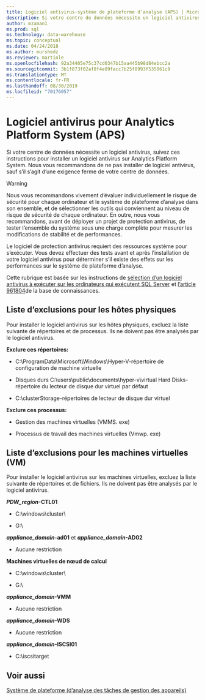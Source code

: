 ```yaml
---
title: Logiciel antivirus-système de plateforme d’analyse (APS) | Microsoft Docs
description: Si votre centre de données nécessite un logiciel antivirus, suivez ces instructions pour installer un logiciel antivirus sur le système d’analyse de plate-forme (APS). Nous vous recommandons de ne pas installer de logiciel antivirus, sauf s’il s’agit d’une exigence ferme de votre centre de données.
author: mzaman1
ms.prod: sql
ms.technology: data-warehouse
ms.topic: conceptual
ms.date: 04/24/2018
ms.author: murshedz
ms.reviewer: martinle
ms.openlocfilehash: 92a34405e75c37cd0347b15aa445b98d84ebcc2a
ms.sourcegitcommit: 3b1f873f02af8f4e89facc7b25f8993f535061c9
ms.translationtype: MT
ms.contentlocale: fr-FR
ms.lasthandoff: 08/30/2019
ms.locfileid: "70176057"
---
```

# <a name="antivirus-software-for-analytics-platform-system-aps"></a>Logiciel antivirus pour Analytics Platform System (APS)
Si votre centre de données nécessite un logiciel antivirus, suivez ces instructions pour installer un logiciel antivirus sur Analytics Platform System. Nous vous recommandons de ne pas installer de logiciel antivirus, sauf s’il s’agit d’une exigence ferme de votre centre de données.  
  
> [!WARNING]  
> Nous vous recommandons vivement d’évaluer individuellement le risque de sécurité pour chaque ordinateur et le système de plateforme d’analyse dans son ensemble, et de sélectionner les outils qui conviennent au niveau de risque de sécurité de chaque ordinateur. En outre, nous vous recommandons, avant de déployer un projet de protection antivirus, de tester l’ensemble du système sous une charge complète pour mesurer les modifications de stabilité et de performances.  
>   
> Le logiciel de protection antivirus requiert des ressources système pour s’exécuter. Vous devez effectuer des tests avant et après l’installation de votre logiciel antivirus pour déterminer s’il existe des effets sur les performances sur le système de plateforme d’analyse.  
  
Cette rubrique est basée sur les instructions de [sélection d’un logiciel antivirus à exécuter sur les ordinateurs qui exécutent SQL Server](https://support.microsoft.com/kb/309422) et [l’article 961804](https://support.microsoft.com/kb/961804/en-us)de la base de connaissances.  
  
## <a name="exclusion-list-for-physical-hosts"></a>Liste d’exclusions pour les hôtes physiques  
Pour installer le logiciel antivirus sur les hôtes physiques, excluez la liste suivante de répertoires et de processus. Ils ne doivent pas être analysés par le logiciel antivirus.  
  
**Exclure ces répertoires:**  
  
-   C:\ProgramData\Microsoft\Windows\Hyper-V-répertoire de configuration de machine virtuelle  
  
-   Disques durs C:\users\public\documents\hyper-v\virtual Hard Disks-répertoire du lecteur de disque dur virtuel par défaut  
  
-   C:\clusterStorage-répertoires de lecteur de disque dur virtuel  
  
**Exclure ces processus:**  
  
-   Gestion des machines virtuelles (VMMS. exe)  
  
-   Processus de travail des machines virtuelles (Vmwp. exe)  
  
## <a name="exclusion-list-for-virtual-machines-vms"></a>Liste d’exclusions pour les machines virtuelles (VM)  
Pour installer le logiciel antivirus sur les machines virtuelles, excluez la liste suivante de répertoires et de fichiers. Ils ne doivent pas être analysés par le logiciel antivirus.  
  
**_PDW_region_-CTL01**  
  
-   C:\windows\cluster\  
  
-   G:\  
  
**_appliance_domain_-ad01** et  **_appliance_domain_-AD02**  
  
-   Aucune restriction  
  
**Machines virtuelles de nœud de calcul**  
  
-   C:\windows\cluster\  
  
-   G:\  
  
**_appliance_domain_-VMM**  
  
-   Aucune restriction  
  
**_appliance_domain_-WDS**  
  
-   Aucune restriction  
  
**_appliance_domain_-ISCSI01**  
  
-   C:\iscsitarget  
  
## <a name="see-also"></a>Voir aussi  
[Système de plateforme &#40;d’analyse des tâches de gestion des appareils&#41;](appliance-management-tasks.md)  
  
